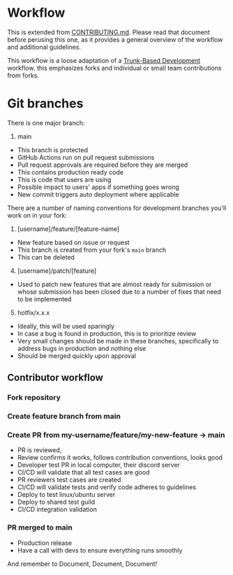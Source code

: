 # Workflow
This is extended from 
[CONTRIBUTING.md](https://github.com/MADALEXXX/.github/blob/main/.github/CONTRIBUTING.md).
Please read that document before perusing this one, as it provides a general
overview of the workflow and additional guidelines.

This workflow is a loose adaptation of a [Trunk-Based Development][trunkdev] workflow.
this emphasizes forks and individual or small team contributions from forks.

# Git branches

There is one major branch:

1. main

-   This branch is protected
-   GitHub Actions run on pull request submissions
-   Pull request approvals are required before they are merged
-   This contains production ready code
-   This is code that users are using
-   Possible impact to users' apps if something goes wrong
-   New commit triggers auto deployment where applicable

There are a number of naming conventions for development branches you'll work
on in your fork:

1. [username]/feature/[feature-name]

-   New feature based on issue or request
-   This branch is created from your fork's `main` branch
-   This can be deleted

4. [username]/patch/[feature]

-   Used to patch new features that are almost ready for submission or
    whose submission has been closed due to a number of fixes that need
    to be implemented

5. hotfix/x.x.x

-   Ideally, this will be used sparingly
-   In case a bug is found in production, this is to prioritize review
-   Very small changes should be made in these branches, specifically to
    address bugs in production and nothing else
-   Should be merged quickly upon approval

## Contributor workflow

### Fork repository

### Create feature branch from main

### Create PR from my-username/feature/my-new-feature -> main

-   PR is reviewed,
-   Review confirms it works, follows contribution conventions, looks good
-   Developer test PR in local computer, their discord server
-   CI/CD will validate that all test cases are good
-   PR reviewers test cases are created
-   CI/CD will validate tests and verify code adheres to guidelines
-   Deploy to test linux/ubuntu server
-   Deploy to shared test guild
-   CI/CD integration validation

### PR merged to main

-   Production release
-   Have a call with devs to ensure everything runs smoothly

And remember to Document, Document, Document!

<!--link dump-->
[trunkdev]: https://trunkbaseddevelopment.com